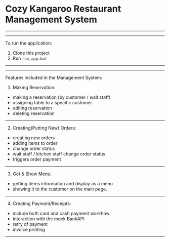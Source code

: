 # Cozy Kangaroo Restaurant Management System

---
---

To run the application: 
1. Clone this project
2. Run `run_app.bat`

---
---

Features included in the Management System:

1. Making Reservation:

- making a reservation (by customer / wait staff)
- assigning table to a specific customer
- editing reservation
- deleting reservation

---

2. Creating(Putting New) Orders:

- creating new orders
- adding items to order
- change order status
- wait staff / kitchen staff change order status
- triggers order payment

---

3. Get & Show Menu:

- getting items information and display as a menu
- showing it to the customer on the main page.

---

4. Creating Payment/Receipts:

- include both card and cash payment workflow
- interaction with the mock BankAPI
- retry of payment
- invoice printing

---
